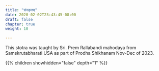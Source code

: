 ```yaml
---
title: "संस्कृतम्"
date: 2020-02-02T23:43:45-08:00
draft: false
chapter: true
weight: 10

---
```

This stotra was taught by Sri. Prem Rallabandi mahodaya from Samskrutabharati USA as part of Prodha Shikhanam Nov-Dec of 2023.


{{% children showhidden="false" depth="1" %}}